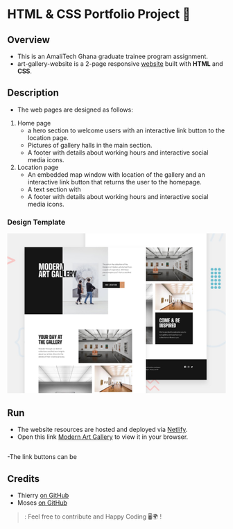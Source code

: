 # HTML &amp; CSS Portfolio Project 📂

## Overview
- This is an AmaliTech Ghana graduate trainee program assignment. 
- art-gallery-website is a 2-page responsive [website](https://github.com/ThierryAalitech/art-gallery-website/edit/main/README.md#run) built with **HTML** and **CSS**.

## Description
  - The web pages are designed as follows:
  1. Home page 
      - a hero section to welcome users with an interactive link button to the location page.
      - Pictures of gallery halls in the main section. 
      - A footer with details about working hours and interactive social media icons.
  2. Location page
      - An embedded map window with location of the gallery and an interactive link button that returns the user to the homepage.
      - A text section with 
      - A footer with details about working hours and interactive social media icons.

### Design Template
![Design Template](./assets/preview.jpg)

## Run
- The website resources are hosted and deployed via [Netlify](https://www.netlify.com).
- Open this link [Modern Art Gallery](https://art-gallery-web.netlify.app/index.html) to view it in your browser.

## 
-The link buttons can be 

## Credits
- Thierry [on GitHub](https://github.com/ThierryAalitech)
- Moses [on GitHub](https://github.com/mtenkorang)

>: Feel free to contribute and Happy Coding 🖥️🌍 !

